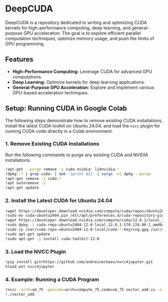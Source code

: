 # DeepCUDA

DeepCUDA is a repository dedicated to writing and optimizing CUDA kernels for high-performance computing, deep learning, and general-purpose GPU acceleration. The goal is to explore efficient parallel computation techniques, optimize memory usage, and push the limits of GPU programming.

## Features

- **High-Performance Computing:** Leverage CUDA for advanced GPU computations.
- **Deep Learning:** Optimize kernels for deep learning applications.
- **General-Purpose GPU Acceleration:** Explore and implement various GPU-based acceleration techniques.

## Setup: Running CUDA in Google Colab

The following steps demonstrate how to remove existing CUDA installations, install the latest CUDA toolkit on Ubuntu 24.04, and load the `nvcc` plugin for running CUDA code directly in a Colab environment.

### 1. Remove Existing CUDA Installations

Run the following commands to purge any existing CUDA and NVIDIA installations:

```bash
!apt-get --purge remove -y cuda nvidia* libnvidia-*
!dpkg -l | grep cuda- | awk '{print $2}' | xargs -n1 dpkg --purge
!apt-get remove -y cuda-*
!apt autoremove -y
!apt-get update
```
### 2. Install the Latest CUDA for Ubuntu 24.04

```bash
!wget https://developer.download.nvidia.com/compute/cuda/repos/ubuntu2404/x86_64/cuda-ubuntu2404.pin
!sudo mv cuda-ubuntu2404.pin /etc/apt/preferences.d/cuda-repository-pin-600
!wget https://developer.download.nvidia.com/compute/cuda/12.8.1/local_installers/cuda-repo-ubuntu2404-12-8-local_12.8.1-570.124.06-1_amd64.deb
!sudo dpkg -i cuda-repo-ubuntu2404-12-8-local_12.8.1-570.124.06-1_amd64.deb
!sudo cp /var/cuda-repo-ubuntu2404-12-8-local/cuda-*-keyring.gpg /usr/share/keyrings/
!sudo apt-get update
!sudo apt-get -y install cuda-toolkit-12-8
```
### 3. Load the NVCC Plugin
```bash
!pip install git+https://github.com/andreinechaev/nvcc4jupyter.git
%load_ext nvcc4jupyter
```
### 4. Example: Running a CUDA Program
```bash
!nvcc -arch=sm_75 -gencode=arch=compute_75,code=sm_75 vector_add.cu -o vector_add
!./vector_add
```

